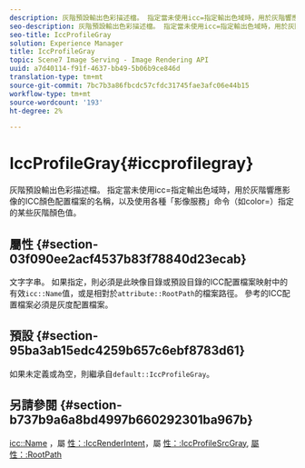 ```yaml
---
description: 灰階預設輸出色彩描述檔。 指定當未使用icc=指定輸出色域時，用於灰階響應影像的ICC顏色配置檔案的名稱，以及使用各種「影像服務」命令（如color=）指定的某些灰階顏色值。
seo-description: 灰階預設輸出色彩描述檔。 指定當未使用icc=指定輸出色域時，用於灰階響應影像的ICC顏色配置檔案的名稱，以及使用各種「影像服務」命令（如color=）指定的某些灰階顏色值。
seo-title: IccProfileGray
solution: Experience Manager
title: IccProfileGray
topic: Scene7 Image Serving - Image Rendering API
uuid: a7d40114-f91f-4637-bb49-5b06b9ce846d
translation-type: tm+mt
source-git-commit: 7bc7b3a86fbcdc57cfdc31745fae3afc06e44b15
workflow-type: tm+mt
source-wordcount: '193'
ht-degree: 2%

---
```



# IccProfileGray{#iccprofilegray}

灰階預設輸出色彩描述檔。 指定當未使用icc=指定輸出色域時，用於灰階響應影像的ICC顏色配置檔案的名稱，以及使用各種「影像服務」命令（如color=）指定的某些灰階顏色值。

## 屬性 {#section-03f090ee2acf4537b83f78840d23ecab}

文字字串。 如果指定，則必須是此映像目錄或預設目錄的ICC配置檔案映射中的有效`icc::Name`值，或是相對於`attribute::RootPath`的檔案路徑。 參考的ICC配置檔案必須是灰度配置檔案。

## 預設 {#section-95ba3ab15edc4259b657c6ebf8783d61}

如果未定義或為空，則繼承自`default::IccProfileGray`。

## 另請參閱 {#section-b737b9a6a8bd4997b660292301ba967b}

[icc::Name](../../../../../is-api/image-catalog/image-serving-api-ref/c-image-catalog-reference/c-icc-profile-map-reference/r-name-icc.md#reference-9e7d3c8e35434981a3dfac66b8946cbe) ，屬 [性：:IccRenderIntent](../../../../../is-api/image-catalog/image-serving-api-ref/c-image-catalog-reference/c-attributes-reference/r-iccrenderintent.md#reference-012f207f28bd4406a5368d23ed95a51f)，屬 [性：:IccProfileSrcGray](../../../../../is-api/image-catalog/image-serving-api-ref/c-image-catalog-reference/c-attributes-reference/r-iccprofilesrcgray.md#reference-a717831da24d43f680d01393660f12f9), [屬性：:RootPath](../../../../../is-api/image-catalog/image-serving-api-ref/c-image-catalog-reference/c-attributes-reference/r-rootpath.md#reference-17d57e5967be403b8408fa7214017494)
